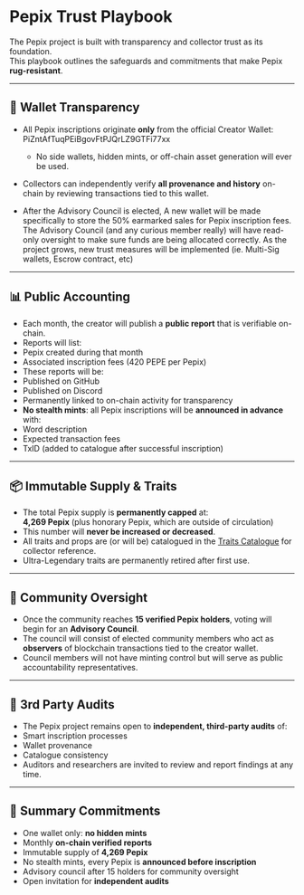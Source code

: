 # Pepix Trust Playbook  

The Pepix project is built with transparency and collector trust as its foundation.  
This playbook outlines the safeguards and commitments that make Pepix **rug-resistant**.  

---

## 🔑 Wallet Transparency  

- All Pepix inscriptions originate **only** from the official Creator Wallet:  PiZntAfTuqPEiBgovFtPJQrLZ9GTFi77xx

  - No side wallets, hidden mints, or off-chain asset generation will ever be used.  
- Collectors can independently verify **all provenance and history** on-chain by reviewing transactions tied to this wallet.
- After the Advisory Council is elected, A new wallet will be made specifically to store the 50% earmarked sales for Pepix inscription fees. The Advisory Council (and any curious member really) will have read-only oversight to make sure funds are being allocated correctly. As the project grows, new trust measures will be implemented (ie. Multi-Sig wallets, Escrow contract, etc)

---

## 📊 Public Accounting  

- Each month, the creator will publish a **public report** that is verifiable on-chain.  
- Reports will list:  
- Pepix created during that month  
- Associated inscription fees (420 PEPE per Pepix)  
- These reports will be:  
- Published on GitHub  
- Published on Discord  
- Permanently linked to on-chain activity for transparency  
- **No stealth mints**: all Pepix inscriptions will be **announced in advance** with:  
- Word description  
- Expected transaction fees  
- TxID (added to catalogue after successful inscription)  

---

## 📦 Immutable Supply & Traits  

- The total Pepix supply is **permanently capped** at:  
**4,269 Pepix** (plus honorary Pepix, which are outside of circulation)  
- This number will **never be increased or decreased**.  
- All traits and props are (or will be) catalogued in the [Traits Catalogue](TraitsCatalogue.md) for collector reference.  
- Ultra-Legendary traits are permanently retired after first use.  

---

## 👥 Community Oversight  

- Once the community reaches **15 verified Pepix holders**, voting will begin for an **Advisory Council**.  
- The council will consist of elected community members who act as **observers** of blockchain transactions tied to the creator wallet.  
- Council members will not have minting control but will serve as public accountability representatives.  

---

## 🔎 3rd Party Audits  

- The Pepix project remains open to **independent, third-party audits** of:  
- Smart inscription processes  
- Wallet provenance  
- Catalogue consistency  
- Auditors and researchers are invited to review and report findings at any time.  

---

## 📌 Summary Commitments  

- One wallet only: **no hidden mints**  
- Monthly **on-chain verified reports**  
- Immutable supply of **4,269 Pepix**  
- No stealth mints, every Pepix is **announced before inscription**  
- Advisory council after 15 holders for community oversight  
- Open invitation for **independent audits**  

